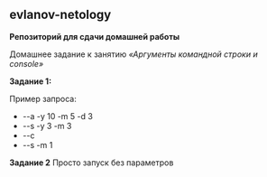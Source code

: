 ## evlanov-netology

**Репозиторий для сдачи домашней работы**

Домашнее задание к занятию *«Аргументы командной строки и console»*

**Задание 1:**

Пример запроса: 
 - --a -y 10 -m 5 -d 3
 - --s -y 3 -m 3
 - --c
 - --s -m 1

**Задание 2**
Просто запуск без параметров



